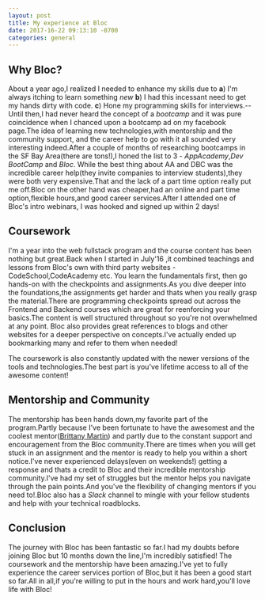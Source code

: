 ```yaml
---
layout: post
title: My experience at Bloc
date: 2017-16-22 09:13:10 -0700
categories: general
---
```


## Why Bloc?
About a year ago,I realized I needed to enhance my skills due to **a**) I'm always itching to learn something _new_  **b**) I had this incessant need to get my hands dirty with code. **c**) Hone my programming skills for interviews.--
Until then,I had never heard the concept of a _bootcamp_ and it was pure coincidence when I chanced upon a bootcamp ad on my facebook page.The idea of learning new technologies,with mentorship and the community support, and the career help to go with it all sounded very interesting indeed.After a couple of months of researching bootcamps in the SF Bay Area(there are tons!),I honed the list to 3 - _AppAcademy_,_Dev BootCamp_ and _Bloc_. While the best thing about AA and DBC was the incredible career help(they invite companies to interview students),they were both very expensive.That and the lack of a part time option really put me off.Bloc on the other hand was  cheaper,had an online and part time option,flexible hours,and good career services.After I attended one of Bloc's intro webinars, I was hooked and signed up within 2 days!

## Coursework
I'm a year into the web fullstack program and the course content has been nothing but great.Back when I started in July'16 ,it combined teachings and lessons from Bloc's own with third party websites - CodeSchool,CodeAcademy etc. You learn the fundamentals first, then go hands-on with the checkpoints and assignments.As you dive deeper into the foundations,the assignments get harder and thats when you really grasp the material.There are programming checkpoints spread out across the Frontend and Backend courses which are great for reenforcing your basics.The content is well structured throughout so you're not overwhelmed at any point. Bloc also provides great references to blogs and other websites for a deeper perspective on concepts.I've actually ended up bookmarking many and refer to them when needed!

The coursework is also constantly updated with the newer versions of the tools and technologies.The best part is you've lifetime access to all of the awesome content!

## Mentorship and Community
The mentorship has been hands down,my favorite part of the program.Partly because I've been fortunate to have the awesomest and the coolest mentor([Brittany Martin](https://www.bloc.io/mentors/brittany-martin)) and partly due to the constant support and encouragement from the Bloc community.There are times when you will get stuck in an assignment and the mentor is ready to help you within a short notice.I've never experienced delays(even on weekends!) getting a response and thats a credit to Bloc and their incredible mentorship community.I've had my set of struggles but the mentor helps you navigate through the pain points.And you've the flexibility of changing mentors if you need to!.Bloc also has a _Slack_ channel to mingle with your fellow students and help with your technical roadblocks.

## Conclusion
The journey with Bloc has been fantastic so far.I had my doubts before joining Bloc but 10 months down the line,I'm incredibly satisfied! The coursework and the mentorship have been amazing.I've yet to fully experience the career services portion of Bloc,but it has been a good start so far.All in all,if you're willing to put in the hours and work hard,you'll love life with Bloc!
